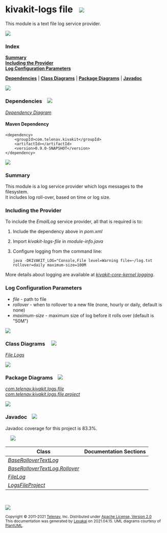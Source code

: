 # kivakit-logs file &nbsp;&nbsp;![](https://www.kivakit.org/images/log-40.png)

This module is a text file log service provider.

![](https://www.kivakit.org/images/horizontal-line.png)

### Index

[**Summary**](#summary)  
[**Including the Provider**](#including-the-provider)  
[**Log Configuration Parameters**](#log-configuration-parameters)  

[**Dependencies**](#dependencies) | [**Class Diagrams**](#class-diagrams) | [**Package Diagrams**](#package-diagrams) | [**Javadoc**](#javadoc)

![](https://www.kivakit.org/images/horizontal-line.png)

### Dependencies <a name="dependencies"></a> &nbsp;&nbsp; ![](https://www.kivakit.org/images/dependencies-40.png)

[*Dependency Diagram*](documentation/diagrams/dependencies.svg)

#### Maven Dependency

    <dependency>
        <groupId>com.telenav.kivakit</groupId>
        <artifactId></artifactId>
        <version>0.9.0-SNAPSHOT</version>
    </dependency>

![](https://www.kivakit.org/images/short-horizontal-line.png)

[//]: # (start-user-text)

### Summary <a name = "summary"></a>

This module is a log service provider which logs messages to the filesystem.  
It includes log roll-over, based on time or log size.

### Including the Provider <a name = "including-the-provider"></a>

To include the *EmailLog* service provider, all that is required is to:

1. Include the dependency above in *pom.xml*
2. Import *kivakit-logs-file* in *module-info.java*
3. Configure logging from the command line:

       java -DKIVAKIT_LOG="Console,File level=Warning file=~/log.txt rollover=daily maximum-size=100M

More details about logging are available at [*kivakit-core-kernel logging*](../../kivakit-core/kernel/documentation/logging.md).

### Log Configuration Parameters <a name = "log-configuration-parameters"></a>

* *file* - path to file
* *rollover* - when to rollover to a new file (none, hourly or daily, default is none)
* *maximum-size* - maximum size of log before it rolls over (default is "50M")

[//]: # (end-user-text)

![](https://www.kivakit.org/images/short-horizontal-line.png)

### Class Diagrams <a name="class-diagrams"></a> &nbsp; &nbsp; ![](https://www.kivakit.org/images/diagram-48.png)

[*File Logs*](documentation/diagrams/diagram-logs-file.svg)  

![](https://www.kivakit.org/images/short-horizontal-line.png)

### Package Diagrams <a name="package-diagrams"></a> &nbsp;&nbsp; ![](https://www.kivakit.org/images/box-40.png)

[*com.telenav.kivakit.logs.file*](documentation/diagrams/com.telenav.kivakit.logs.file.svg)  
[*com.telenav.kivakit.logs.file.project*](documentation/diagrams/com.telenav.kivakit.logs.file.project.svg)  

![](https://www.kivakit.org/images/short-horizontal-line.png)

### Javadoc <a name="javadoc"></a> &nbsp;&nbsp; ![](https://www.kivakit.org/images/books-40.png)

Javadoc coverage for this project is 83.3%.  
  
&nbsp; &nbsp;  ![](https://www.kivakit.org/images/meter-80-12.png)



| Class | Documentation Sections |
|---|---|
| [*BaseRolloverTextLog*](https://telenav.github.io/kivakit-data/javadoc/kivakit.logs.file/com/telenav/kivakit/logs/file/BaseRolloverTextLog.html) |  |  
| [*BaseRolloverTextLog.Rollover*](https://telenav.github.io/kivakit-data/javadoc/kivakit.logs.file/com/telenav/kivakit/logs/file/BaseRolloverTextLog.Rollover.html) |  |  
| [*FileLog*](https://telenav.github.io/kivakit-data/javadoc/kivakit.logs.file/com/telenav/kivakit/logs/file/FileLog.html) |  |  
| [*LogsFileProject*](https://telenav.github.io/kivakit-data/javadoc/kivakit.logs.file/com/telenav/kivakit/logs/file/project/LogsFileProject.html) |  |  

[//]: # (start-user-text)



[//]: # (end-user-text)

<br/>

![](https://www.kivakit.org/images/horizontal-line.png)

<sub>Copyright &#169; 2011-2021 [Telenav](http://telenav.com), Inc. Distributed under [Apache License, Version 2.0](LICENSE)</sub>  
<sub>This documentation was generated by [Lexakai](https://github.com/Telenav/lexakai) on 2021.04.15. UML diagrams courtesy
of [PlantUML](http://plantuml.com).</sub>


